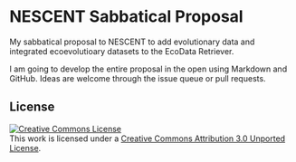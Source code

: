 NESCENT Sabbatical Proposal
===========================

My sabbatical proposal to NESCENT to add evolutionary data and integrated ecoevolutioary datasets to the EcoData Retriever.

I am going to develop the entire proposal in the open using Markdown and GitHub. Ideas are welcome through the issue queue or pull requests.

License
-------
<a rel="license" href="http://creativecommons.org/licenses/by/3.0/"><img alt="Creative Commons License" style="border-width:0" src="http://i.creativecommons.org/l/by/3.0/88x31.png" /></a><br />This work is licensed under a <a rel="license" href="http://creativecommons.org/licenses/by/3.0/">Creative Commons Attribution 3.0 Unported License</a>.